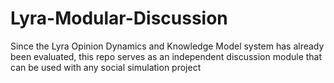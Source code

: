 # Lyra-Modular-Discussion
Since the Lyra Opinion Dynamics and Knowledge Model system has already been evaluated, this repo serves as an independent discussion module that can be used with any social simulation project


